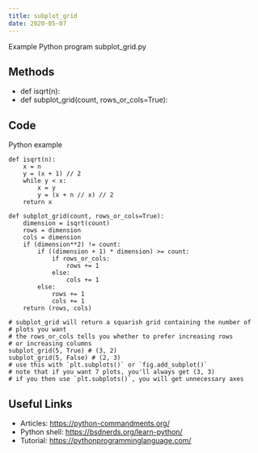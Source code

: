 ```yaml
---
title: subplot_grid
date: 2020-05-07
---
```

Example Python program subplot_grid.py


## Methods

* def isqrt(n):
* def subplot_grid(count, rows_or_cols=True):

## Code

Python example

    def isqrt(n):
        x = n
        y = (x + 1) // 2
        while y < x:
            x = y
            y = (x + n // x) // 2
        return x
    
    def subplot_grid(count, rows_or_cols=True):
        dimension = isqrt(count)
        rows = dimension
        cols = dimension
        if (dimension**2) != count:
            if ((dimension + 1) * dimension) >= count:
                if rows_or_cols:
                    rows += 1
                else:
                    cols += 1
            else:
                rows += 1
                cols += 1
        return (rows, cols)
    
    # subplot_grid will return a squarish grid containing the number of
    # plots you want
    # the rows_or_cols tells you whether to prefer increasing rows
    # or increasing columns
    subplot_grid(5, True) # (3, 2)
    subplot_grid(5, False) # (2, 3)
    # use this with `plt.subplots()` or `fig.add_subplot()`
    # note that if you want 7 plots, you'll always get (3, 3)
    # if you then use `plt.subplots()`, you will get unnecessary axes

## Useful Links

- Articles: https://python-commandments.org/
- Python shell: https://bsdnerds.org/learn-python/
- Tutorial: https://pythonprogramminglanguage.com/
